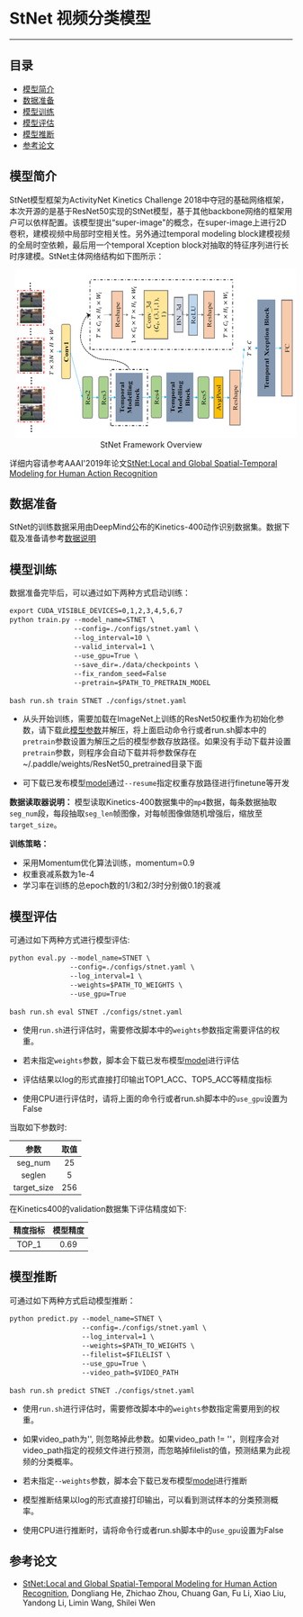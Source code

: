 # StNet 视频分类模型

---
## 目录

- [模型简介](#模型简介)
- [数据准备](#数据准备)
- [模型训练](#模型训练)
- [模型评估](#模型评估)
- [模型推断](#模型推断)
- [参考论文](#参考论文)


## 模型简介

StNet模型框架为ActivityNet Kinetics Challenge 2018中夺冠的基础网络框架，本次开源的是基于ResNet50实现的StNet模型，基于其他backbone网络的框架用户可以依样配置。该模型提出“super-image"的概念，在super-image上进行2D卷积，建模视频中局部时空相关性。另外通过temporal modeling block建模视频的全局时空依赖，最后用一个temporal Xception block对抽取的特征序列进行长时序建模。StNet主体网络结构如下图所示：

<p align="center">
<img src="../../images/StNet.png" height=300 width=500 hspace='10'/> <br />
StNet Framework Overview
</p>

详细内容请参考AAAI'2019年论文[StNet:Local and Global Spatial-Temporal Modeling for Human Action Recognition](https://arxiv.org/abs/1811.01549)

## 数据准备

StNet的训练数据采用由DeepMind公布的Kinetics-400动作识别数据集。数据下载及准备请参考[数据说明](../../data/dataset/README.md)

## 模型训练

数据准备完毕后，可以通过如下两种方式启动训练：

    export CUDA_VISIBLE_DEVICES=0,1,2,3,4,5,6,7
    python train.py --model_name=STNET \
                    --config=./configs/stnet.yaml \
                    --log_interval=10 \
                    --valid_interval=1 \
                    --use_gpu=True \
                    --save_dir=./data/checkpoints \
                    --fix_random_seed=False
                    --pretrain=$PATH_TO_PRETRAIN_MODEL

    bash run.sh train STNET ./configs/stnet.yaml

- 从头开始训练，需要加载在ImageNet上训练的ResNet50权重作为初始化参数，请下载此[模型参数](https://paddlemodels.bj.bcebos.com/video_classification/ResNet50_pretrained.tar.gz)并解压，将上面启动命令行或者run.sh脚本中的`pretrain`参数设置为解压之后的模型参数存放路径。如果没有手动下载并设置`pretrain`参数，则程序会自动下载并将参数保存在~/.paddle/weights/ResNet50\_pretrained目录下面  

- 可下载已发布模型[model](https://paddlemodels.bj.bcebos.com/video_classification/STNET_final.pdparams)通过`--resume`指定权重存放路径进行finetune等开发


**数据读取器说明：** 模型读取Kinetics-400数据集中的`mp4`数据，每条数据抽取`seg_num`段，每段抽取`seg_len`帧图像，对每帧图像做随机增强后，缩放至`target_size`。

**训练策略：**

*  采用Momentum优化算法训练，momentum=0.9
*  权重衰减系数为1e-4
*  学习率在训练的总epoch数的1/3和2/3时分别做0.1的衰减


## 模型评估

可通过如下两种方式进行模型评估:

    python eval.py --model_name=STNET \
                   --config=./configs/stnet.yaml \
                   --log_interval=1 \
                   --weights=$PATH_TO_WEIGHTS \
                   --use_gpu=True

    bash run.sh eval STNET ./configs/stnet.yaml

- 使用`run.sh`进行评估时，需要修改脚本中的`weights`参数指定需要评估的权重。

- 若未指定`weights`参数，脚本会下载已发布模型[model](https://paddlemodels.bj.bcebos.com/video_classification/STNET_final.pdparams)进行评估

- 评估结果以log的形式直接打印输出TOP1\_ACC、TOP5\_ACC等精度指标

- 使用CPU进行评估时，请将上面的命令行或者run.sh脚本中的`use_gpu`设置为False


当取如下参数时:

| 参数 | 取值 |
| :---------: | :----: |
| seg\_num | 25 |
| seglen | 5 |
| target\_size | 256 |

在Kinetics400的validation数据集下评估精度如下:

| 精度指标 | 模型精度 |
| :---------: | :----: |
| TOP\_1 | 0.69 |


## 模型推断

可通过如下两种方式启动模型推断：

    python predict.py --model_name=STNET \
                      --config=./configs/stnet.yaml \
                      --log_interval=1 \
                      --weights=$PATH_TO_WEIGHTS \
                      --filelist=$FILELIST \
                      --use_gpu=True \
                      --video_path=$VIDEO_PATH

    bash run.sh predict STNET ./configs/stnet.yaml

- 使用`run.sh`进行评估时，需要修改脚本中的`weights`参数指定需要用到的权重。

- 如果video\_path为'', 则忽略掉此参数。如果video\_path != ''，则程序会对video\_path指定的视频文件进行预测，而忽略掉filelist的值，预测结果为此视频的分类概率。

- 若未指定`--weights`参数，脚本会下载已发布模型[model](https://paddlemodels.bj.bcebos.com/video_classification/STNET_final.pdparams)进行推断

- 模型推断结果以log的形式直接打印输出，可以看到测试样本的分类预测概率。

- 使用CPU进行推断时，请将命令行或者run.sh脚本中的`use_gpu`设置为False


## 参考论文

- [StNet:Local and Global Spatial-Temporal Modeling for Human Action Recognition](https://arxiv.org/abs/1811.01549), Dongliang He, Zhichao Zhou, Chuang Gan, Fu Li, Xiao Liu, Yandong Li, Limin Wang, Shilei Wen

